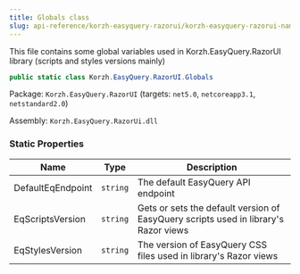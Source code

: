```yaml
---
title: Globals class
slug: api-reference/korzh-easyquery-razorui/korzh-easyquery-razorui-namespace/globals-class
---
```


This file contains some global variables used in Korzh.EasyQuery.RazorUI library (scripts and styles versions mainly)
```csharp
public static class Korzh.EasyQuery.RazorUI.Globals

```
Package: `Korzh.EasyQuery.RazorUI` (targets: `net5.0`, `netcoreapp3.1`, `netstandard2.0`)

Assembly: `Korzh.EasyQuery.RazorUi.dll`

### Static Properties

| Name | Type | Description | 
| --- | --- | --- | 
| DefaultEqEndpoint | `string` | The default EasyQuery API endpoint | 
| EqScriptsVersion | `string` | Gets or sets the default version of EasyQuery scripts used in library's Razor views | 
| EqStylesVersion | `string` | The version of EasyQuery CSS files used in library's Razor views |